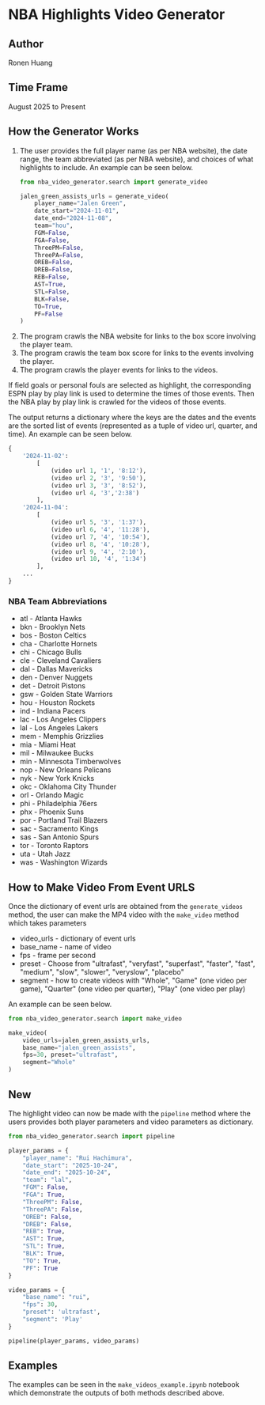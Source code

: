 # NBA Highlights Video Generator

## Author
Ronen Huang  

## Time Frame
August 2025 to Present

## How the Generator Works
1. The user provides the full player name (as per NBA website), the date range, the team abbreviated (as per NBA website), and choices of what highlights to include. An example can be seen below.
    ```python
    from nba_video_generator.search import generate_video

    jalen_green_assists_urls = generate_video(
        player_name="Jalen Green",
        date_start="2024-11-01", 
        date_end="2024-11-08",
        team="hou",
        FGM=False,
        FGA=False,
        ThreePM=False,
        ThreePA=False,
        OREB=False,
        DREB=False,
        REB=False, 
        AST=True,
        STL=False,
        BLK=False,
        TO=True,
        PF=False
    )
    ```
2. The program crawls the NBA website for links to the box score involving the player team.
3. The program crawls the team box score for links to the events involving the player.
4. The program crawls the player events for links to the videos.

If field goals or personal fouls are selected as highlight, the corresponding ESPN play by play link is used to determine the times of those events. Then the NBA play by play link is crawled for the videos of those events.

The output returns a dictionary where the keys are the dates and the events are the sorted list of events (represented as a tuple of video url, quarter, and time). An example can be seen below.
```python
{
    '2024-11-02':
        [
            (video url 1, '1', '8:12'),
            (video url 2, '3', '9:50'),
            (video url 3, '3', '8:52'),
            (video url 4, '3','2:38')
        ],
    '2024-11-04':
        [
            (video url 5, '3', '1:37'),
            (video url 6, '4', '11:28'),
            (video url 7, '4', '10:54'),
            (video url 8, '4', '10:28'),
            (video url 9, '4', '2:10'),
            (video url 10, '4', '1:34')
        ],
    ...
}
```


### NBA Team Abbreviations
- atl - Atlanta Hawks
- bkn	- Brooklyn Nets
- bos	- Boston Celtics
- cha	- Charlotte Hornets
- chi	- Chicago Bulls
- cle	- Cleveland Cavaliers
- dal	- Dallas Mavericks
- den	- Denver Nuggets
- det	- Detroit Pistons
- gsw	- Golden State Warriors
- hou - Houston Rockets
- ind	- Indiana Pacers
- lac - Los Angeles Clippers
- lal	- Los Angeles Lakers
- mem	- Memphis Grizzlies
- mia	- Miami Heat
- mil	- Milwaukee Bucks
- min	- Minnesota Timberwolves
- nop	- New Orleans Pelicans
- nyk	- New York Knicks
- okc	- Oklahoma City Thunder
- orl	- Orlando Magic
- phi	- Philadelphia 76ers
- phx	- Phoenix Suns
- por	- Portland Trail Blazers
- sac	- Sacramento Kings
- sas - San Antonio Spurs
- tor	- Toronto Raptors
- uta	- Utah Jazz
- was	- Washington Wizards

## How to Make Video From Event URLS
Once the dictionary of event urls are obtained from the ``generate_videos`` method, the user can make the MP4 video with the ``make_video`` method which takes parameters
- video_urls - dictionary of event urls
- base_name - name of video
- fps - frame per second
- preset - Choose from "ultrafast", "veryfast", "superfast", "faster", "fast", "medium", "slow", "slower", "veryslow", "placebo"
- segment - how to create videos with "Whole", "Game" (one video per game), "Quarter" (one video per quarter), "Play" (one video per play)

An example can be seen below.
```python
from nba_video_generator.search import make_video

make_video(
    video_urls=jalen_green_assists_urls,
    base_name="jalen_green_assists",
    fps=30, preset="ultrafast",
    segment="Whole"
)
```

## **New**
The highlight video can now be made with the ``pipeline`` method where the users provides both player parameters and video parameters as dictionary.
```python
from nba_video_generator.search import pipeline

player_params = {
    "player_name": "Rui Hachimura",
    "date_start": "2025-10-24",
    "date_end": "2025-10-24",
    "team": "lal",
    "FGM": False,
    "FGA": True,
    "ThreePM": False,
    "ThreePA": False,
    "OREB": False,
    "DREB": False,
    "REB": True,
    "AST": True,
    "STL": True,
    "BLK": True,
    "TO": True,
    "PF": True
}

video_params = {
    "base_name": "rui",
    "fps": 30,
    "preset": 'ultrafast',
    "segment": 'Play'
}

pipeline(player_params, video_params)
```

## Examples
The examples can be seen in the ``make_videos_example.ipynb`` notebook which demonstrate the outputs of both methods described above.
